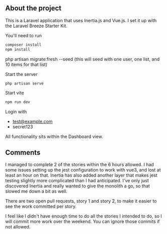 ## About the project

This is a Laravel application that uses Inertia.js and Vue.js. I set it up with the Laravel Breeze Starter Kit.

You'll need to run

```sh
composer install
npm install
```

php artisan migrate:fresh --seed (this will seed with one user, one list, and 10 items for that list)

Start the server

```sh
php artisan serve
```

Start vite

```sh
npm run dev
```

Login with

-   test@example.com
-   secret123

All functionality sits within the Dashboard view.

## Comments

I managed to complete 2 of the stories within the 6 hours allowed. I had some issues setting up the jest configuration to work with vue3, and lost at least an hour on that. Inertia has also added another layer that makes jest testing slightly more complicated than I had anticipated. I've only just discovered Inertia and really wanted to give the monolith a go, so that slowed me down a bit as well.

There are two open pull requests, story 1 and story 2, to make it easier to see the work committed per story.

I feel like I didn't have enough time to do all the stories I intended to do, so I will commit more work over the weekend. You can ignore those commits if not allowed.
